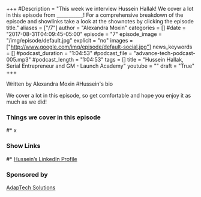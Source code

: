 +++
#Description = "This week we interview Hussein Hallak! We cover a lot in this episode from ___________! For a comprehensive breakdown of the episode and showlinks take a look at the shownotes by clicking the episode title."
aliases = ["/7"]
author = "Alexandra Moxin"
categories = []
#date = "2017-08-31T04:09:45-05:00"
episode = "7"
episode_image = "/img/episode/default.jpg"
explicit = "no"
images = ["http://www.google.com/img/episode/default-social.jpg"]
news_keywords = []
#podcast_duration = "1:04:53"
#podcast_file = "advance-tech-podcast-005.mp3"
#podcast_length = "1:04:53"
tags = []
title = "Hussein Hallak, Serial Entrepreneur and GM - Launch Academy"
youtube = ""
draft = "True"
+++

Written by Alexandra Moxin
#Hussein's bio

We cover a lot in this episode, so get comfortable and hope you enjoy it as much as we did!


### Things we cover in this episode

#* x

### Show Links

#* [Hussein’s LinkedIn Profile](https://www.linkedin.com/in/husseinhallak/)


### Sponsored by

[AdapTech Solutions](https://adaptechsolutions.net/)

